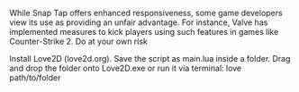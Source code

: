 While Snap Tap offers enhanced responsiveness, some game developers view its use as providing an unfair advantage. For instance, Valve has implemented measures to kick players using such features in games like Counter-Strike 2. 
Do at your own risk 




Install Love2D (love2d.org).
Save the script as main.lua inside a folder.
Drag and drop the folder onto Love2D.exe or run it via terminal: love path/to/folder
